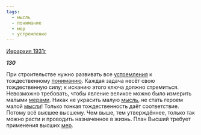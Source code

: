 ```yaml
---
tags:
  - мысль
  - понимание
  - мер
  - устремление
---
```

[Иерархия 1931г](https://127.0.0.1:4002/agni/1931)

___130___

При строительстве нужно развивать все [устремления](../../../tags/#устремление) к тождественному [пониманию](../../../tags/#понимание). Каждая задача несёт свою тождественную силу; к исканию этого ключа должно стремиться. Невозможно требовать, чтобы явление великое можно было измерить малыми [мерами](../../../tags/#мер). Никак не украсить малую [мысль](../../../tags/#мысль), не стать героем малой [мысли](../../../tags/#мысль)! Только тонкая тождественность даёт соответствие. Потому всё высшее высшему. Чем выше, тем утверждённее, только так можно расти и проводить назначенное в жизнь. План Высший требует применения высших [мер](../../../tags/#мер).   

